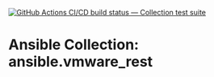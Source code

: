 [![GitHub Actions CI/CD build status — Collection test suite](https://github.com/coll-test/ansible.vmware_rest/workflows/Collection%20test%20suite/badge.svg?branch=master)](https://github.com/coll-test/ansible.vmware_rest/actions?query=workflow%3A%22Collection%20test%20suite%22)

Ansible Collection: ansible.vmware_rest
=================================================